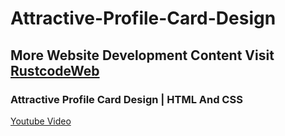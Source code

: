 # Attractive-Profile-Card-Design

## More Website Development Content Visit [RustcodeWeb](https://www.rustcodeweb.com/)

### Attractive Profile Card Design | HTML And CSS
[Youtube Video](https://youtu.be/trlMi-BkLzE)
